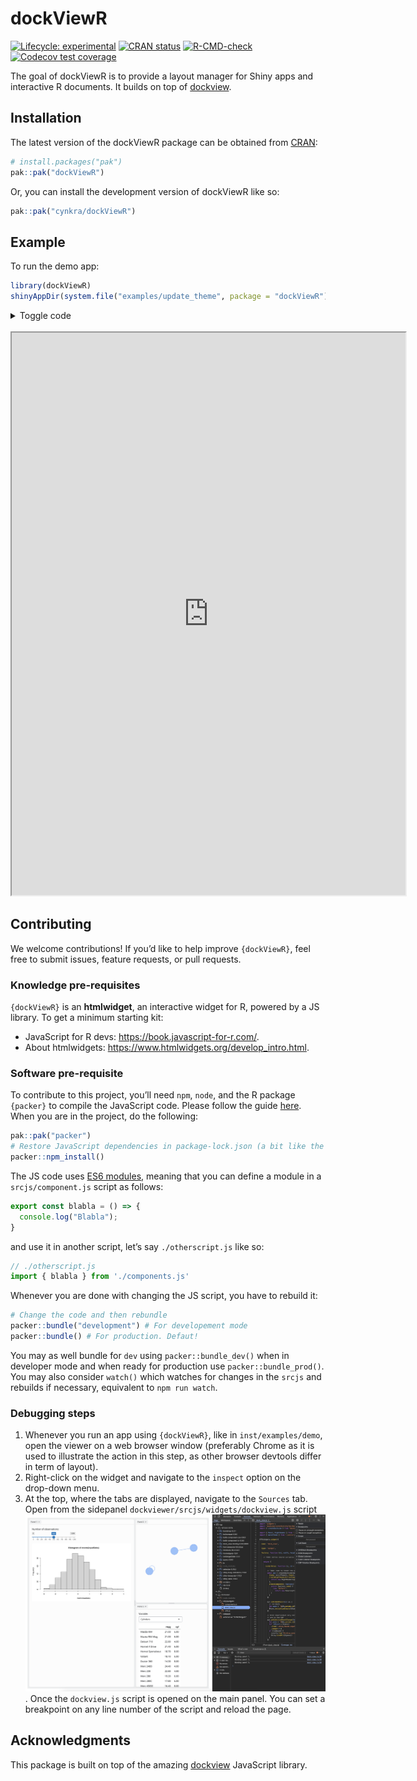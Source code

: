 # dockViewR


<!-- index.md is generated from index.Rmd. Please edit that file -->
<!-- badges: start -->

[![Lifecycle:
experimental](https://img.shields.io/badge/lifecycle-experimental-orange.svg)](https://lifecycle.r-lib.org/articles/stages.html#experimental)
[![CRAN
status](https://www.r-pkg.org/badges/version/dockViewR.png)](https://CRAN.R-project.org/package=dockViewR)
[![R-CMD-check](https://github.com/cynkra/dockViewR/actions/workflows/R-CMD-check.yaml/badge.svg)](https://github.com/cynkra/dockViewR/actions/workflows/R-CMD-check.yaml)
[![Codecov test
coverage](https://codecov.io/gh/cynkra/dockViewR/graph/badge.svg)](https://app.codecov.io/gh/cynkra/dockViewR)
<!-- badges: end -->

The goal of dockViewR is to provide a layout manager for Shiny apps and
interactive R documents. It builds on top of
[dockview](https://dockview.dev/).

## Installation

The latest version of the dockViewR package can be obtained from
[CRAN](https://CRAN.R-project.org/package=dockViewR):

``` r
# install.packages("pak")
pak::pak("dockViewR")
```

Or, you can install the development version of dockViewR like so:

``` r
pak::pak("cynkra/dockViewR")
```

## Example

To run the demo app:

``` r
library(dockViewR)
shinyAppDir(system.file("examples/update_theme", package = "dockViewR"))
```

<details>
<summary>
Toggle code
</summary>

``` r
library(shiny)
library(bslib)
library(visNetwork)
library(dockViewR)
library(thematic)

thematic_shiny()

nodes <- data.frame(id = 1:3)
edges <- data.frame(from = c(1, 2), to = c(1, 3))

ui <- page_fillable(
  input_dark_mode(id = "app_theme"),
  dockViewOutput("dock")
)

server <- function(input, output, session) {
  exportTestValues(
    panel_ids = get_panels_ids("dock"),
    active_group = get_active_group("dock"),
    grid = get_grid("dock")
  )

  output$dock <- renderDockView({
    dock_view(
      panels = list(
        panel(
          id = "1",
          title = "Panel 1",
          content = tagList(
            sliderInput(
              "obs",
              "Number of observations:",
              min = 0,
              max = 1000,
              value = 500
            ),
            plotOutput("distPlot")
          )
        ),
        panel(
          id = "2",
          title = "Panel 2",
          content = tagList(
            visNetworkOutput("network")
          ),
          position = list(
            referencePanel = "1",
            direction = "right"
          ),
          minimumWidth = 500
        ),
        panel(
          id = "3",
          title = "Panel 3",
          content = tagList(
            selectInput(
              "variable",
              "Variable:",
              c("Cylinders" = "cyl", "Transmission" = "am", "Gears" = "gear")
            ),
            tableOutput("data")
          ),
          position = list(
            referencePanel = "2",
            direction = "below"
          )
        )
      ),
      theme = "dark"
    )
  })

  output$distPlot <- renderPlot({
    req(input$obs)
    hist(rnorm(input$obs))
  })

  output$network <- renderVisNetwork({
    visNetwork(nodes, edges, width = "100%")
  })

  output$data <- renderTable(
    {
      mtcars[, c("mpg", input$variable), drop = FALSE]
    },
    rownames = TRUE
  )

  observeEvent(input$app_theme, {
    # Update the dock theme
    update_dock_view("dock", list(theme = input$app_theme))
  })
}

shinyApp(ui, server)
```

</details>

<br/>

<iframe class="border border-5 rounded shadow-lg" src="https://shinylive.io/r/app/#h=0&amp;code=NobwRAdghgtgpmAXGKAHVA6ASmANGAYwHsIAXOMpMAdzgCMAnRRASwgGdSoAbbgCgA6YACZECAawBqLONSxDcAAgZxURdooC8ioQAtSpVO0QB6EwzbkGAMygE4GAOYtSugK50MLIuctwbdnAAtNRQ7DBBBAxQECZCAJQCENwsjFAMAJ58ohLSsliJHLpsGQCC6AAiLAx87BmccDAY1izccIJgcAAesKht7CZuqMJQ5AD6ro1wCoqoduJQjnBaOiJiUjJyCfFgAL4AukA" width="125%" height="900px"></iframe>

## Contributing

We welcome contributions! If you’d like to help improve `{dockViewR}`,
feel free to submit issues, feature requests, or pull requests.

### Knowledge pre-requisites

`{dockViewR}` is an **htmlwidget**, an interactive widget for R, powered
by a JS library. To get a minimum starting kit:

-   JavaScript for R devs: https://book.javascript-for-r.com/.
-   About htmlwidgets: https://www.htmlwidgets.org/develop_intro.html.

### Software pre-requisite

To contribute to this project, you’ll need `npm`, `node`, and the R
package `{packer}` to compile the JavaScript code. Please follow the
guide [here](https://packer.john-coene.com/#/guide/installation). When
you are in the project, do the following:

``` r
pak::pak("packer")
# Restore JavaScript dependencies in package-lock.json (a bit like the renv.lock)
packer::npm_install()
```

The JS code uses [ES6
modules](https://developer.mozilla.org/en-US/docs/Web/JavaScript/Guide/Modules),
meaning that you can define a module in a `srcjs/component.js` script as
follows:

``` js
export const blabla = () => {
  console.log("Blabla");
}
```

and use it in another script, let’s say `./otherscript.js` like so:

``` js
// ./otherscript.js
import { blabla } from './components.js'
```

Whenever you are done with changing the JS script, you have to rebuild
it:

``` r
# Change the code and then rebundle
packer::bundle("development") # For developement mode
packer::bundle() # For production. Defaut!
```

You may as well bundle for `dev` using `packer::bundle_dev()` when in
developer mode and when ready for production use
`packer::bundle_prod()`. You may also consider `watch()` which watches
for changes in the `srcjs` and rebuilds if necessary, equivalent to
`⁠npm run watch⁠`.

### Debugging steps

1.  Whenever you run an app using `{dockViewR}`, like in
    `inst/examples/demo`, open the viewer on a web browser window
    (preferably Chrome as it is used to illustrate the action in this
    step, as other browser devtools differ in term of layout).
2.  Right-click on the widget and navigate to the `inspect` option on
    the drop-down menu.
3.  At the top, where the tabs are displayed, navigate to the `Sources`
    tab. Open from the sidepanel `dockviewer/srcjs/widgets/dockview.js`
    script ![Inspector tabs are opened](inst/images/debug.png). Once the
    `dockview.js` script is opened on the main panel. You can set a
    breakpoint on any line number of the script and reload the page.

## Acknowledgments

This package is built on top of the amazing
[dockview](https://dockview.dev/) JavaScript library.
